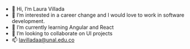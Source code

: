 - 👋 Hi, I’m Laura Villada 
- 👀 I’m interested in a career change and I would love to work in software development. 
- 🌱 I’m currently learning Angular and React
- 💞️ I’m looking to collaborate on UI projects 
- 📫 lavilladaa@unal.edu.co

<!---
lavilladaa/lavilladaa is a ✨ special ✨ repository because its `README.md` (this file) appears on your GitHub profile.
You can click the Preview link to take a look at your changes.
--->
